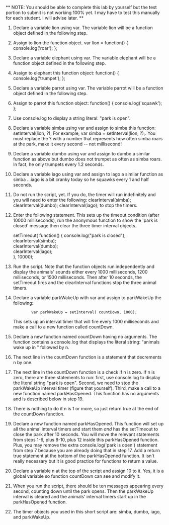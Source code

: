 ** NOTE: You should be able to complete this lab by yourself but the test portion to submit is not working 100% yet. I may have to test this manually for each student.  I will advise later. **

1. Declare a variable lion using var.  The variable lion will be a function object defined in the following step.

2. Assign to lion the function object.  var lion = function() { console.log('roar'); };

3. Declare a variable elephant using var. The variable elephant will be a function object defined in the following step.

4. Assign to elephant this function object: function() { console.log('trumpet'); };

5. Declare a variable parrot using var. The variable parrot will be a function object defined in the following step.

6. Assign to parrot this function object: function() { console.log('squawk'); };

7. Use console.log to display a string literal: "park is open".

8. Declare a variable simba using var and assign to simba this function: setInterval(lion, ?);  For example, 
var simba = setInterval(lion, ?);. You must replace the ? with a number that represents how often simba roars at the park, make it every second -- not millisecond!

9. Declare a variable dumbo using var and assign to dumbo a similar function as above but dumbo does not trumpet as often as simba roars. In fact, he only trumpets every 1.2 seconds.

10. Declare a variable iago using var and assign to iago a similar function as simba ...iago is a bit cranky today so he squawks every 1 and half seconds.

11. Do not run the script, yet. If you do, the timer will run indefinitely and you will need to enter the following: 
             clearInterval(simba); clearInterval(dumbo); clearInterval(iago); 
  to stop the timers.

12. Enter the following statement. This sets up the timeout condition (after 10000 milliseconds), run the anonymous function to show the 'park is closed' message then clear the three timer interval objects.

       setTimeout( function() { console.log("park is closed");
                                            clearInterval(simba);  
	                                    clearInterval(dumbo);  
				            clearInterval(iago);  
				        }, 10000);
 
13. Run the script. Note that the function objects run independently and display the animals' sounds either every 1000 milliseconds, 1200 milliseconds, or 1500 milliseconds. Then after 10 seconds, the setTimeout fires and the clearInterval functions stop the three animal timers.

14. Declare a variable parkWakeUp with var and assign to parkWakeUp the following:
              
			    var parkWakeUp = setInterval( countDown, 1000);
				
     This sets up an interval timer that will fire every 1000 milliseconds and make a call to a new function called countDown.
	   
15. Declare a new function named countDown having no arguments. The function contains a console.log  that displays the literal string: "animals wake up in " followed by n.
 
16. The next line in the countDown function is a statement that decrements n by one.

17. The next line in the countDown function is a check if n is zero.  If n is zero, there are three  statements to run:  first, use console.log to display the literal string "park is open".  Second, we need to stop the parkWakeUp interval timer (figure that yourself). Third, make a call to a new function named parkHasOpened. This function has no arguments and is described below in step 19.
 
18. There is nothing to do if n is 1 or more, so just return true at the end of the countDown function.

19. Declare a new function named parkHasOpened.  This function will set up all the animal interval timers and start them *and* has the setTimeout to close the park after 10 seconds.  You will move the relevant statements from steps 1-6, plus 8-10, plus 12 inside this parkHasOpened function. Plus, you may remove the extra console.log('park is open') statement from step 7 because you are already doing that in step 17. Add a return true statement at the bottom of the parkHasOpened function. It isn't really necessary but it is good practice for functions to return a value. 

20. Declare a variable n at the top of the script and assign 10 to it.  Yes, it is a global variable so function countDown can see and modify it.

21. When you run the script, there should be ten messages appearing every second, counting down until the park opens.  Then the parkWakeUp interval is cleared and the animals' interval timers start up in the parkHasOpened function.

22. The timer objects you used in this short script are: simba, dumbo, iago, and parkWakeUp.